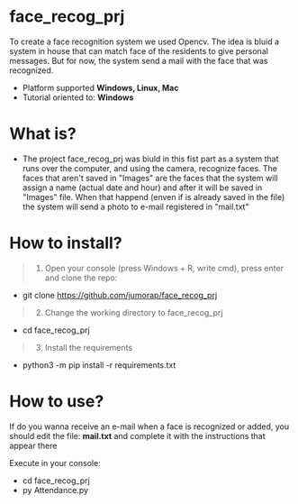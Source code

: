 # face_recog_prj
To create a face recognition system we used Opencv. The idea is bluid a system in house that can match face of the residents to give personal messages. But for now, the system send a mail with the face that was recognized.

- Platform supported **Windows, Linux, Mac**
- Tutorial oriented to: **Windows**

# What is?
- The project face_recog_prj was biuld in this fist part as a system that runs over the computer, and using the camera, recognize faces. The faces that aren't saved in "Images" are the faces that the system will assign a name (actual date and hour) and after it will be saved in "Images" file. When that happend (enven if is already saved in the file) the system will send a photo to e-mail registered in "mail.txt"


# How to install?
> 1. Open your console (press Windows + R, write cmd), press enter and clone the repo:
- git clone https://github.com/jumorap/face_recog_prj

> 2. Change the working directory to face_recog_prj
- cd face_recog_prj

> 3. Install the requirements
- python3 -m pip install -r requirements.txt

# How to use?
If do you wanna receive an e-mail when a face is recognized or added, you should edit the file: **mail.txt** and complete it with the instructions that appear there

Execute in your console: 
- cd face_recog_prj
- py Attendance.py

